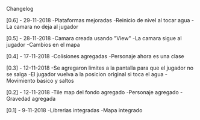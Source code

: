 Changelog

[0.6] - 29-11-2018
-Plataformas mejoradas
-Reinicio de nivel al tocar agua
-La camara no deja al jugador 

[0.5] - 28-11-2018
-Camara creada usando "View"
-La camara sigue al jugador
-Cambios en el mapa 

[0.4] - 17-11-2018
-Colisiones agregadas
-Personaje ahora es una clase

[0.3] - 12-11-2018
-Se agregaron limites a la pantalla para que el jugador no se salga
-El jugador vuelva a la posicion original si toca el agua
-Movimiento basico y saltos

[0.2] - 12-11-2018
-Tile map del fondo agregado
-Personaje agregado
-Gravedad agregada

[0.1] - 9-11-2018
-Librerias integradas
-Mapa integrado